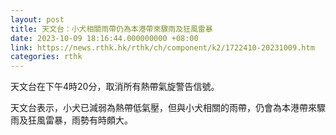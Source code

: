 ```yaml
---
layout: post
title: 天文台：小犬相關雨帶仍為本港帶來驟雨及狂風雷暴
date: 2023-10-09 18:16:44.000000000 +08:00
link: https://news.rthk.hk/rthk/ch/component/k2/1722410-20231009.htm
categories: rthk
---
```


天文台在下午4時20分，取消所有熱帶氣旋警告信號。

天文台表示，小犬已減弱為熱帶低氣壓，但與小犬相關的雨帶，仍會為本港帶來驟雨及狂風雷暴，雨勢有時頗大。
